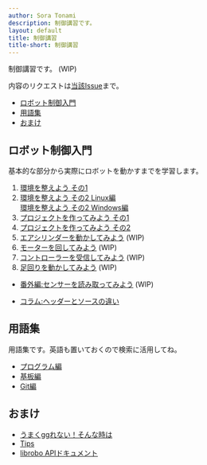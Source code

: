 ```yaml
---
author: Sora Tonami
description: 制御講習です。
layout: default
title: 制御講習
title-short: 制御講習
---
```


制御講習です。 (WIP)

内容のリクエストは[当該Issue](https://github.com/mecha-natori/mecha-natori.github.io/issues/2)まで。

- [ロボット制御入門](#%E3%83%AD%E3%83%9C%E3%83%83%E3%83%88%E5%88%B6%E5%BE%A1%E5%85%A5%E9%96%80)
- [用語集](#%E7%94%A8%E8%AA%9E%E9%9B%86)
- [おまけ](#%E3%81%8A%E3%81%BE%E3%81%91)

## ロボット制御入門

基本的な部分から実際にロボットを動かすまでを学習します。

1. [環境を整えよう その1](intro/1)
2. [環境を整えよう その2 Linux編](intro/2-linux)\
   [環境を整えよう その2 Windows編](intro/2-win)
3. [プロジェクトを作ってみよう その1](intro/3)
4. [プロジェクトを作ってみよう その2](intro/4)
5. [エアシリンダーを動かしてみよう](intro/5) (WIP)
6. [モーターを回してみよう](intro/6) (WIP)
7. [コントローラーを受信してみよう](intro/7) (WIP)
8. [足回りを動かしてみよう](intro/8) (WIP)

- [番外編:センサーを読み取ってみよう](intro/ex-sensor) (WIP)

- [コラム:ヘッダーとソースの違い](intro/column-difference-headers-and-sources)

## 用語集

用語集です。英語も置いておくので検索に活用してね。

- [プログラム編](dic/program)
- [基板編](dic/circuit)
- [Git編](dic/git)

## おまけ

- [うまくggれない！そんな時は](ggrks)
- [Tips](tips)
- [librobo APIドキュメント](https://mecha-natori.github.io/librobo)
